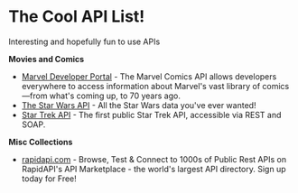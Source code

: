 # The Cool API List!
Interesting and hopefully fun to use APIs

**Movies and Comics**

* [Marvel Developer Portal](https://developer.marvel.com/) - The Marvel Comics API allows developers everywhere to access information about Marvel's vast library of comics—from what's coming up, to 70 years ago. 
* [The Star Wars API](https://swapi.co/) - All the Star Wars data you've ever wanted!
* [Star Trek API](http://stapi.co/) - The first public Star Trek API, accessible via REST and SOAP.

**Misc Collections**

* [rapidapi.com](https://rapidapi.com/) - Browse, Test & Connect to 1000s of Public Rest APIs on RapidAPI's API Marketplace - the world's largest API directory. Sign up today for Free!
